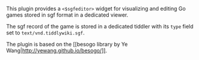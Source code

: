 This plugin provides a `<$sgfeditor>` widget for visualizing and editing Go games stored in sgf format in a dedicated viewer.

The sgf record of the game is stored in a dedicated tiddler with its `type` field set to `text/vnd.tiddlywiki.sgf`.

The plugin is based on the [[besogo library by Ye Wang|http://yewang.github.io/besogo/]].

